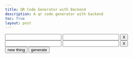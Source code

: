 ```yaml
---
title: QR Code Generator with Backend
description: A qr code generator with backend
toc: True
layout: post
---
```




<div id="qrcode"></div>

<script src="https://cdn.jsdelivr.net/npm/qrcodejs/qrcode.min.js"></script>

<div id="inputDiv">
    <input type="text" id="QR1"> <input type="text" id="Freq1"> <button id="btn1" onclick="Remove(this)"> X </button><br>
    <input type="text" id="QR2"> <input type="text" id="Freq2"> <button id="btn2" onclick="Remove(this)"> X </button><br>
    <!-- <input type="text" id="QR3"> <input type="text" id="Freq3"><br>
    <input type="text" id="QR4"> <input type="text" id="Freq4"><br> -->
</div>
<button onclick="NewInput()">new thing</button>
<button onclick="Generate()"> generate </button>

<script type="text/javascript">
    function NewInput(numb){
        var num;
        if (numb === undefined){
            num =  $("#inputDiv").find("input").length/2 + 1;
        }
        else{
            num = numb;
        }

        var inputQR = document.createElement('input');
        inputQR.type = 'text';
        inputQR.id = `QR${num}`;

        // Create second input element
        var inputFreq = document.createElement('input');
        inputFreq.type = 'text';
        inputFreq.id = `Freq${num}`;

        // Create button element
        var button = document.createElement('button');
        button.id = `btn${num}`;
        button.textContent = 'X'; // Set button text
        // Set onclick event for the button using an anonymous function to call Remove with 'this'
        button.onclick = function() { Remove(this); };

        // Create a line break element
        var lineBreak = document.createElement('br');

        // Assuming you have a container element to append these elements to, for example, a div with id 'container'
        var container = document.getElementById('inputDiv');

        // Append the elements to the container
        container.appendChild(inputQR);
        container.appendChild(inputFreq);
        container.appendChild(button);
        container.appendChild(lineBreak);
    }
    
    function Remove(event){
        var length = $("#inputDiv").find("input").length/2 - 1
        console.log(length);
        document.getElementById(`inputDiv`).innerHTML = "";
        for (var i = 1; i <= length; i ++){
            NewInput(i);
        }
        
    }

    function Generate(){
        console.log($("#inputDiv").find("input").length);
        fetchId().then(id => {
            var link = "https://john-scc.github.io/jcc_frontend/2024/01/25/qrcodeacceptbackend.html#" + id;
            console.log(link)
            new QRCode(document.getElementById("qrcode"), link)
        })
    }

    function fetchId() {
        // Construct the URL for the POST request
        const url = 'https://jcc.stu.nighthawkcodingsociety.com/api/qrcode/newCode';

        var linkList = [];
        var freqList = [];

        for (var i = 0; i < $("#inputDiv").find("input").length/2; i ++){
            try {
                linkList.push(document.getElementById(`QR${i+1}`).value);
                freqList.push(parseFloat(document.getElementById(`Freq${i+1}`).value));
            }
            catch{
                i --;
            }
        }
        
        if(freqList.reduce((partialSum, a) => partialSum + a, 0) != 1.0){
            alert("Please ensure the sum of your frequencies is 1");
            return;
        }
        
        const payload = {
            links: linkList,
            frequencies: freqList
        };

        console.log(payload);
        
        return fetch(url, {
            method: 'POST', 
            headers: {
                'Content-Type': 'application/json' 
            },
            body: JSON.stringify(payload) 
        })
        .then(response => {
            if (!response.ok) {
                throw new Error('Network response was not ok');
            }
            return response.json(); 
        })
        .then(data => {
            return data.id;
        })
        .catch(error => {
            console.error('Error:', error); 
        });
    }

</script>

<script>

</script>